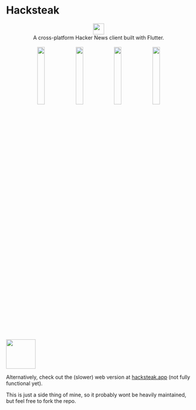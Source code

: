 # Hacksteak 

<p float="left" align="center">
  <img src="https://github.com/NoschdarSindy/Hacksteak/assets/11724784/2e81670b-0258-4e2b-a999-844ac117254e" height="30px" /><br>
A cross-platform Hacker News client built with Flutter.<br><br>
  <img src="https://github.com/NoschdarSindy/Hacksteak/assets/11724784/ca0315c3-cd52-4465-a382-5bf4df8abf86" width="20%" />
  <img src="https://github.com/NoschdarSindy/Hacksteak/assets/11724784/bab12014-723f-4908-9ce1-b92c52168f50" width="20%" /> 
  <img src="https://github.com/NoschdarSindy/Hacksteak/assets/11724784/d0d5171f-5455-4cc1-9abd-b43ca3eaba13" width="20%" />
  <img src="https://github.com/NoschdarSindy/Hacksteak/assets/11724784/e4e0d1c7-059e-4704-a0a4-2607c5b97382" width="20%" />
</p>
<a href="https://play.google.com/store/apps/details?id=app.hacksteak.hacksteak">
<img src="https://play.google.com/intl/en_us/badges/static/images/badges/en_badge_web_generic.png" height=80/>
</a>
<br>

Alternatively, check out the (slower) web version at [hacksteak.app](https://hacksteak.app) (not fully functional yet).

This is just a side thing of mine, so it probably wont be heavily maintained, but feel free to fork the repo.
